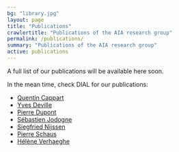 ```yaml
---
bg: "library.jpg"
layout: page
title: "Publications"
crawlertitle: "Publications of the AIA research group"
permalink: /publications/
summary: "Publications of the AIA research group"
active: publications
---
```

A full list of our publications will be available here soon.

In the mean time, check DIAL for our publications:

* [Quentin Cappart](https://dial.uclouvain.be/pr/boreal/fr/search/site/sm_creator%3A%22Cappart%2C%20Quentin%22)
* [Yves Deville](http://dial.uclouvain.be/pr/boreal/search/site/yves%20deville?f%5B0%5D=sm_creator%3ADeville%2C%20Yves&solrsort=ss_date%20desc)
* [Pierre Dupont](http://dial.uclouvain.be/pr/boreal/search/site/pierre%20dupont?f%5B0%5D=sm_creator%3ADupont%2C%20Pierre&solrsort=ss_date%20desc)
* [Sébastien Jodogne](https://dial.uclouvain.be/pr/boreal/search/site/jodogne?f%5B0%5D=sm_creator%3AJodogne%2C%20S%C3%A9bastien&solrsort=ss_date%20desc)
* [Siegfried Nijssen](http://dial.uclouvain.be/pr/boreal/search/site/siegfried%20nijssen?f%5B0%5D=sm_creator%3ANijssen%2C%20Siegfried&solrsort=ss_date%20desc)
* [Pierre Schaus](http://dial.uclouvain.be/pr/boreal/search/site/pierre%20schaus?f%5B0%5D=sm_creator%3ASchaus%2C%20Pierre&solrsort=ss_date%20desc)
* [Hélène Verhaeghe](https://dial.uclouvain.be/pr/boreal/fr/search/site/%28tm_creator%3A%22Verhaeghe%2C%20H%C3%A9l%C3%A8ne%22%29)
